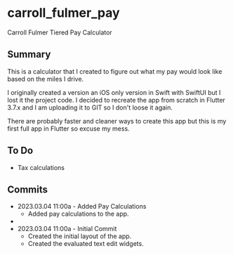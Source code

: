 # carroll_fulmer_pay

Carroll Fulmer Tiered Pay Calculator

## Summary

This is a calculator that I created to figure out what my pay would look like based on the miles I
drive.

I originally created a version an iOS only version in Swift with SwiftUI but I lost it the project
code. I decided to recreate the app from scratch in Flutter 3.7.x and I am uploading it to GIT so I
don't loose it again.

There are probably faster and cleaner ways to create this app but this is my first full app in
Flutter so excuse my mess.

## To Do

- Tax calculations

## Commits

- 2023.03.04 11:00a - Added Pay Calculations
    - Added pay calculations to the app.
-
- 2023.03.04 11:00a - Initial Commit
    - Created the initial layout of the app.
    - Created the evaluated text edit widgets.
